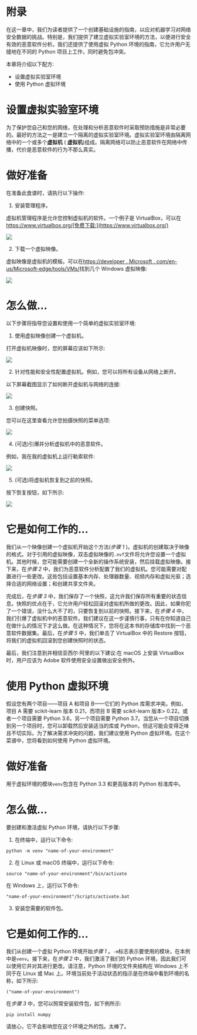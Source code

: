 <title>Appendix</title> 

# 附录

在这一章中，我们为读者提供了一个创建基础设施的指南，以应对机器学习对网络安全数据的挑战。特别是，我们提供了建立虚拟实验室环境的方法，以便进行安全有效的恶意软件分析。我们还提供了使用虚拟 Python 环境的指南，它允许用户无缝地在不同的 Python 项目上工作，同时避免包冲突。

本章将介绍以下配方:

*   设置虚拟实验室环境
*   使用 Python 虚拟环境

<title>Setting up a virtual lab environment</title> 

# 设置虚拟实验室环境

为了保护您自己和您的网络，在处理和分析恶意软件时采取预防措施是非常必要的。最好的方法之一是建立一个隔离的虚拟实验室环境。虚拟实验室环境由隔离网络中的一个或多个**虚拟机** ( **虚拟机**)组成。隔离网络可以防止恶意软件在网络中传播，代价是恶意软件的行为不那么真实。

<title>Getting ready</title> 

# 做好准备

在准备此食谱时，请执行以下操作:

1.  安装管理程序。

虚拟机管理程序是允许您控制虚拟机的软件。一个例子是 VirtualBox，可以在 https://www.virtualbox.org/[免费下载:](https://www.virtualbox.org/)

![](img/61f8a83c-89d4-4263-bfef-2bfbdd14e712.png)

2.  下载一个虚拟映像。

虚拟映像是虚拟机的模板。可以在[https://developer . Microsoft . com/en-us/Microsoft-edge/tools/VMs/](https://developer.microsoft.com/en-us/microsoft-edge/tools/vms/)找到几个 Windows 虚拟映像:

![](img/17d5ce89-c7a4-4597-b778-b09e494f02cf.png)

<title>How to do it...</title> 

# 怎么做...

以下步骤将指导您设置和使用一个简单的虚拟实验室环境:

1.  使用虚拟映像创建一个虚拟机。

打开虚拟机映像时，您的屏幕应该如下所示:

![](img/c6c742ab-81f8-4898-949b-e9e2e63547b5.png)

2.  针对性能和安全性配置虚拟机。例如，您可以将所有设备从网络上断开。

以下屏幕截图显示了如何断开虚拟机与网络的连接:

![](img/a64e87de-b7af-4127-9c8c-af1684c652fe.png)

3.  创建快照。

您可以在这里查看允许您拍摄快照的菜单选项:

![](img/85935f0f-7ca4-4edf-a932-54ff0877dbfc.png)

4.  (可选)引爆并分析虚拟机中的恶意软件。

例如，我在我的虚拟机上运行勒索软件:

![](img/670790c6-2e3f-4727-85f4-59a566e3290f.png)

5.  (可选)将虚拟机恢复到之前的快照。

按下恢复按钮，如下所示:

![](img/2584b35e-3136-42c0-a3fb-8be3ddf8ae56.png)

<title>How it works...</title> 

# 它是如何工作的...

我们从一个映像创建一个虚拟机开始这个方法(*步骤 1* )。虚拟机的创建取决于映像的格式。对于引用的虚拟映像，双击虚拟映像的`.ovf`文件将允许您设置一个虚拟机。其他时候，您可能需要创建一个全新的操作系统安装，然后挂载虚拟映像。接下来，在*步骤 2* 中，我们为恶意软件分析配置了我们的虚拟机。您可能需要对配置进行一些更改。这些包括设置基本内存、处理器数量、视频内存和虚拟光驱；选择合适的网络设置；和创建共享文件夹。

完成后，在*步骤 3* 中，我们保存了一个快照，这允许我们保存所有重要的状态信息。快照的优点在于，它允许用户轻松回滚对虚拟机所做的更改。因此，如果你犯了一个错误，没什么大不了的，只要恢复到以前的快照。接下来，在*步骤 4* 中，我们引爆了虚拟机中的恶意软件。我们建议在这一步谨慎行事，只有在你知道自己在做什么的情况下才这么做。在这种情况下，您将在这本书的存储库中找到一个恶意软件数据集。最后，在*步骤 5* 中，我们单击了 VirtualBox 中的 Restore 按钮，将我们的虚拟机回滚到您创建快照时的状态。

最后，我们注意到并相信亚西尔·阿里的以下建议:在 macOS 上安装 VirtualBox 时，用户应该为 Adobe 软件使用安全设置做出安全例外。

<title>Using Python virtual environments</title> 

# 使用 Python 虚拟环境

假设您有两个项目——项目 A 和项目 B——它们的 Python 库需求冲突。例如，项目 A 需要 scikit-learn 版本 0.21，而项目 B 需要 scikit-learn 版本> 0.22。或者一个项目需要 Python 3.6，另一个项目需要 Python 3.7。当您从一个项目切换到另一个项目时，您可以卸载然后安装适当的库或 Python，但这可能会变得乏味且不切实际。为了解决需求冲突的问题，我们建议使用 Python 虚拟环境。在这个菜谱中，您将看到如何使用 Python 虚拟环境。

<title>Getting ready</title> 

# 做好准备

用于虚拟环境的模块`venv`包含在 Python 3.3 和更高版本的 Python 标准库中。

<title>How to do it...</title> 

# 怎么做...

要创建和激活虚拟 Python 环境，请执行以下步骤:

1.  在终端中，运行以下命令:

```
python -m venv "name-of-your-environment"
```

2.  在 Linux 或 macOS 终端中，运行以下命令:

```
source "name-of-your-environment"/bin/activate
```

在 Windows 上，运行以下命令:

```
"name-of-your-environment"/Scripts/activate.bat
```

3.  安装您需要的软件包。

<title>How it works...</title> 

# 它是如何工作的...

我们从创建一个虚拟 Python 环境开始*步骤 1* 。`-m`标志表示要使用的模块，在本例中是`venv`。接下来，在*步骤 2* 中，我们激活了我们的 Python 环境，因此我们可以使用它并对其进行更改。请注意，Python 环境的文件夹结构在 Windows 上不同于在 Linux 或 Mac 上。环境当前处于活动状态的指示是在终端中看到环境的名称，如下所示:

```
("name-of-your-environment")
```

在*步骤 3* 中，您可以照常安装软件包，如下例所示:

```
pip install numpy
```

请放心，它不会影响您在这个环境之外的包。太棒了。